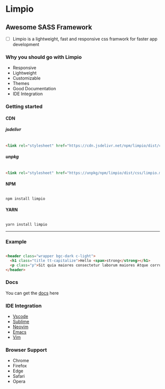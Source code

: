 # Limpio

## Awesome SASS Framework

  * [ ] Limpio is a lightweight, fast and responsive css framwork for faster app development

### Why you should go with Limpio

- Responsive
- Lightweight
- Customizable
- Themes
- Good Documentation
- IDE Integration

### Getting started

#### CDN

##### jsdelivr

```html

<link rel="stylesheet" href="https://cdn.jsdelivr.net/npm/limpio/dist/css/limpio.min.css">

```

##### unpkg

```html

<link rel="stylesheet" href="https://unpkg/npm/limpio/dist/css/limpio.min.css">

```

#### NPM

```sh

npm install limpio

```

#### YARN

```sh

yarn install limpio

```

---

### Example

```html

<header class="wrapper bgc-dark c-light">
  <h1 class="title tt-capitalize">Hello <span>strong</strong></h1>
  <p class="p">Sit quia maiores consectetur laborum maiores Atque corrupti sit placeat</p>
</header>

```

### Docs

You can get the [docs](https://github.io/limpio-dev/limpio) here

### IDE Integration

- [Vscode](https://github.com/mkoloni)
- [Sublime](https://github.com/mkoloni)
- [Neovim](https://github.com/mkoloni)
- [Emacs](https://github.com/mkoloni)
- [Vim](https://github.com/mkoloni)

### Browser Support

- Chrome
- Firefox
- Edge
- Safari
- Opera

